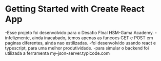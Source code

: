 # Getting Started with Create React App

-Esse projeto foi desenvolvido para o Desafio FInal HSM-Gama Academy.
-infelizmente, ainda inacabado, temos apenas as funcoes GET e POST em paginas diferentes, ainda nao estilizadas.
-foi desenvolvido usando react e typescript, para uma melhor produtividade.
-para simular o backend foi utilizada a ferramenta my-json-server.typicode.com
